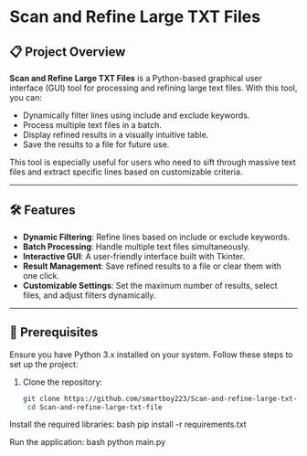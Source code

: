 
# Scan and Refine Large TXT Files

## 📋 Project Overview
**Scan and Refine Large TXT Files** is a Python-based graphical user interface (GUI) tool for processing and refining large text files. With this tool, you can:
- Dynamically filter lines using include and exclude keywords.
- Process multiple text files in a batch.
- Display refined results in a visually intuitive table.
- Save the results to a file for future use.

This tool is especially useful for users who need to sift through massive text files and extract specific lines based on customizable criteria.

---

## 🛠️ Features
- **Dynamic Filtering**: Refine lines based on include or exclude keywords.
- **Batch Processing**: Handle multiple text files simultaneously.
- **Interactive GUI**: A user-friendly interface built with Tkinter.
- **Result Management**: Save refined results to a file or clear them with one click.
- **Customizable Settings**: Set the maximum number of results, select files, and adjust filters dynamically.

---

## 📝 Prerequisites
Ensure you have Python 3.x installed on your system. Follow these steps to set up the project:

1. Clone the repository:
   ```bash
   git clone https://github.com/smartboy223/Scan-and-refine-large-txt-file.git
    cd Scan-and-refine-large-txt-file
   
Install the required libraries:
bash
  pip install -r requirements.txt
  
Run the application:
bash
  python main.py
